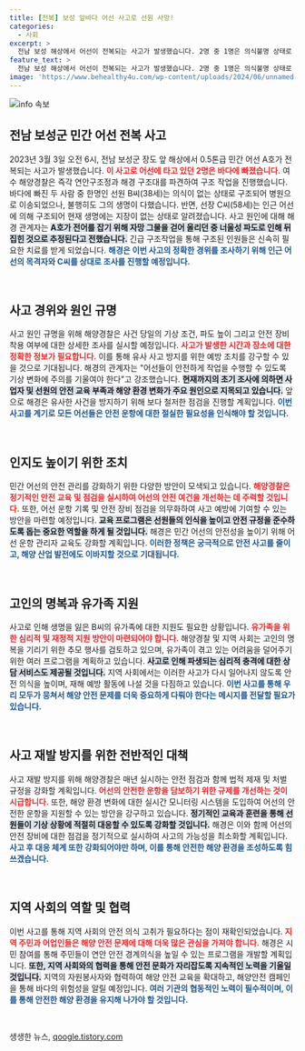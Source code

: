 ```yaml
---
title: [전복] 보성 앞바다 어선 사고로 선원 사망!
categories:
  - 사회
excerpt: >
  전남 보성 해상에서 어선이 전복되는 사고가 발생했습니다. 2명 중 1명은 의식불명 상태로 사망, 다른 1명은 생존. 해경이 사고 경위를 조사 중입니다. 클릭해서 자세한 내용을 알아보세요!
feature_text: >
  전남 보성 해상에서 어선이 전복되는 사고가 발생했습니다. 2명 중 1명은 의식불명 상태로 사망, 다른 1명은 생존. 해경이 사고 경위를 조사 중입니다. 클릭해서 자세한 내용을 알아보세요!
image: 'https://www.behealthy4u.com/wp-content/uploads/2024/06/unnamed-file.png'
---
```


<p><img src="https://www.behealthy4u.com/wp-content/uploads/2024/06/unnamed-file.png" alt="info 속보" /></p>

<h2 data-ke-size="size26">전남 보성군 민간 어선 전복 사고</h2>

<p data-ke-size="size16">2023년 3월 3일 오전 6시, 전남 보성군 장도 앞 해상에서 0.5톤급 민간 어선 A호가 전복되는 사고가 발생했습니다. <b><span style="color: #ee2323;">이 사고로 어선에 타고 있던 2명은 바다에 빠졌습니다.</span></b> 여수 해양경찰은 즉각 연안구조정과 해경 구조대를 파견하여 구조 작업을 진행했습니다. 바다에 빠진 두 사람 중 한명인 선원 B씨(38세)는 의식이 없는 상태로 구조되어 병원으로 이송되었으나, 불행히도 그의 생명이 다했습니다. 반면, 선장 C씨(58세)는 인근 어선에 의해 구조되어 현재 생명에는 지장이 없는 상태로 알려졌습니다. 사고 원인에 대해 해경 관계자는 <b><span style="background-color: #21538527;">A호가 전어를 잡기 위해 자망 그물을 걷어 올리던 중 너울성 파도로 인해 뒤집힌 것으로 추정된다고 전했습니다.</span></b> 긴급 구조작업을 통해 구조된 인원들은 신속히 필요한 치료를 받게 되었습니다. <b><span style="color: #1a5490;">해경은 이번 사고의 정확한 경위를 조사하기 위해 인근 어선의 목격자와 C씨를 상대로 조사를 진행할 예정입니다.</span></b></p>

<p data-ke-size="size16">&nbsp;</p>

<h2 data-ke-size="size26">사고 경위와 원인 규명</h2>

<p data-ke-size="size16">사고 원인 규명을 위해 해양경찰은 사건 당일의 기상 조건, 파도 높이 그리고 안전 장비 착용 여부에 대한 상세한 조사를 실시할 예정입니다. <b><span style="color: #ee2323;">사고가 발생한 시간과 장소에 대한 정확한 정보가 필요합니다.</span></b> 이를 통해 유사 사고 방지를 위한 예방 조치를 강구할 수 있을 것으로 기대됩니다. 해경의 관계자는 "어선들이 안전하게 작업을 수행할 수 있도록 기상 변화에 주의를 기울여야 한다"고 강조했습니다. <b><span style="background-color: #21538527;">현재까지의 초기 조사에 의하면 사업자 및 선원의 안전 교육 부족과 해양 환경 변화가 주요 원인으로 지목되고 있습니다.</span></b> 앞으로 해경은 유사한 사건을 방지하기 위해 보다 철저한 점검을 진행할 계획입니다. <b><span style="color: #1a5490;">이번 사고를 계기로 모든 어선들은 안전 운항에 대한 절실한 필요성을 인식해야 할 것입니다.</span></b></p>

<p data-ke-size="size16">&nbsp;</p>

<h2 data-ke-size="size26">인지도 높이기 위한 조치</h2>

<p data-ke-size="size16">민간 어선의 안전 관리를 강화하기 위한 다양한 방안이 모색되고 있습니다. <b><span style="color: #ee2323;">해양경찰은 정기적인 안전 교육 및 점검을 실시하여 어선의 안전 여건을 개선하는 데 주력할 것입니다.</span></b> 또한, 어선 운항 기록 및 안전 장비 점검을 의무화하여 사고 예방에 기여할 수 있는 방안을 마련할 예정입니다. <b><span style="background-color: #21538527;">교육 프로그램은 선원들의 인식을 높이고 안전 규정을 준수하도록 돕는 중요한 역할을 하게 될 것입니다.</span></b> 해경은 민간 어선의 안전성을 높이기 위해 어선 운항 관리자 교육도 강화할 계획입니다. <b><span style="color: #1a5490;">이러한 정책은 궁극적으로 안전 사고를 줄이고, 해양 산업 발전에도 이바지할 것으로 기대됩니다.</span></b></p>

<p data-ke-size="size16">&nbsp;</p>

<h2 data-ke-size="size26">고인의 명복과 유가족 지원</h2>

<p data-ke-size="size16">사고로 인해 생명을 잃은 B씨의 유가족에 대한 지원도 필요한 상황입니다. <b><span style="color: #ee2323;">유가족을 위한 심리적 및 재정적 지원 방안이 마련되어야 합니다.</span></b> 해양경찰 및 지역 사회는 고인의 명복을 기리기 위한 추모 행사를 검토하고 있으며, 유가족이 겪고 있는 어려움을 덜어주기 위한 여러 프로그램을 계획하고 있습니다. <b><span style="background-color: #21538527;">사고로 인해 파생되는 심리적 충격에 대한 상담 서비스도 제공될 것입니다.</span></b> 지역 사회에서는 이러한 사고가 다시 일어나지 않도록 안전 의식을 높이며, 재해 예방 활동에 나설 것을 다짐하고 있습니다. <b><span style="color: #1a5490;">이번 사고를 통해 우리 모두가 뭉쳐서 해양 안전 문제를 더욱 중요하게 다뤄야 한다는 메시지를 전달할 필요가 있습니다.</span></b></p>

<p data-ke-size="size16">&nbsp;</p>

<h2 data-ke-size="size26">사고 재발 방지를 위한 전반적인 대책</h2>

<p data-ke-size="size16">사고 재발 방지를 위해 해양경찰은 매년 실시하는 안전 점검과 함께 법적 제재 및 처벌 규정을 강화할 계획입니다. <b><span style="color: #ee2323;">어선의 안전한 운항을 담보하기 위한 규제를 개선하는 것이 시급합니다.</span></b> 또한, 해양 환경 변화에 대한 실시간 모니터링 시스템을 도입하여 어선의 안전한 운항을 지원할 수 있는 방안을 강구하고 있습니다. <b><span style="background-color: #21538527;">정기적인 교육과 훈련을 통해 선원들이 기상 상황에 적절히 대응할 수 있도록 강화할 것입니다.</span></b> 해경은 이와 함께 어선의 안전 장비에 대한 점검을 정기적으로 실시하여 사고의 가능성을 최소화할 계획입니다. <b><span style="color: #1a5490;">사고 후 대응 체계 또한 강화되어야만 하며, 이를 통해 안전한 해양 환경을 조성하도록 힘쓰겠습니다.</span></b></p>

<p data-ke-size="size16">&nbsp;</p>

<h2 data-ke-size="size26">지역 사회의 역할 및 협력</h2>

<p data-ke-size="size16">이번 사고를 통해 지역 사회의 안전 의식 고취가 필요하다는 점이 재확인되었습니다. <b><span style="color: #ee2323;">지역 주민과 어업인들은 해양 안전 문제에 대해 더욱 많은 관심을 가져야 합니다.</span></b> 해경은 시민 참여를 통해 주민들이 연안 안전 경계의식을 높일 수 있는 프로그램을 개발할 계획입니다. <b><span style="background-color: #21538527;">또한, 지역 사회와의 협력을 통해 안전 문화가 자리잡도록 지속적인 노력을 기울일 것입니다.</span></b> 지역의 자원봉사자와 협력하여 해양 안전 교육을 확대하고, 해양안전 캠페인을 통해 바다의 위험성을 알릴 예정입니다. <b><span style="color: #1a5490;">여러 기관의 협동적인 노력이 필수적이며, 이를 통해 안전한 해양 환경을 유지해 나가야 할 것입니다.</span></b></p>

<p data-ke-size="size16">&nbsp;</p>
생생한 뉴스, <a href="https://qoogle.tistory.com" rel="dofollow">qoogle.tistory.com</a>



